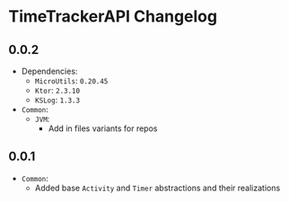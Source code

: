 # TimeTrackerAPI Changelog

## 0.0.2

* Dependencies:
    * `MicroUtils`: `0.20.45`
    * `Ktor`: `2.3.10`
    * `KSLog`: `1.3.3`
* `Common`:
    * `JVM`:
        * Add in files variants for repos

## 0.0.1

* `Common`:
    * Added base `Activity` and `Timer` abstractions and their realizations
